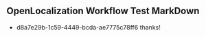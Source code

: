 ## OpenLocalization Workflow Test MarkDown

* d8a7e29b-1c59-4449-bcda-ae7775c78ff6 
thanks!



<!--HONumber=Jan16_HO4-->
